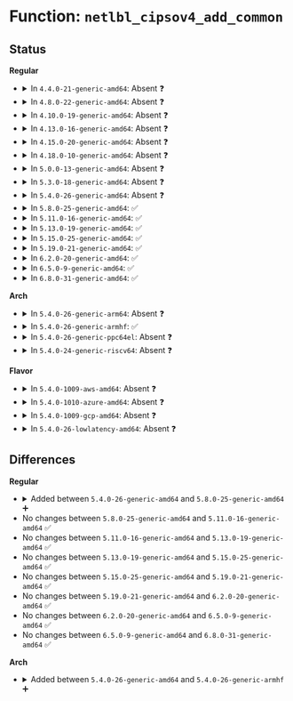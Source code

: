 # Function: <code>netlbl_cipsov4_add_common</code>

## Status
<b>Regular</b>
<ul>
<li>
<details>
<summary>In <code>4.4.0-21-generic-amd64</code>: Absent ❓</summary>

```json
{
  "name": "netlbl_cipsov4_add_common",
  "collision_type": "Unique Static",
  "inline_type": "Selective",
  "funcs": [
    {
      "addr": 18446744071587300224,
      "name": "netlbl_cipsov4_add_common",
      "external": false,
      "loc": "net/netlabel/netlabel_cipso_v4.c:100",
      "file": "net/netlabel/netlabel_cipso_v4.c",
      "inline": "not declared, inlined",
      "caller_inline": [],
      "caller_func": [
        "net/netlabel/netlabel_cipso_v4.c:netlbl_cipsov4_add_std",
        "net/netlabel/netlabel_cipso_v4.c:netlbl_cipsov4_add"
      ]
    }
  ],
  "symbols": [
    {
      "addr": 18446744071587300224,
      "name": "netlbl_cipsov4_add_common.isra.6",
      "section": ".text",
      "bind": "STB_LOCAL",
      "size": 222
    }
  ]
}
```
</details>
</li>
<li>
<details>
<summary>In <code>4.8.0-22-generic-amd64</code>: Absent ❓</summary>

```json
{
  "name": "netlbl_cipsov4_add_common",
  "collision_type": "Unique Static",
  "inline_type": "Selective",
  "funcs": [
    {
      "addr": 18446744071587768912,
      "name": "netlbl_cipsov4_add_common",
      "external": false,
      "loc": "net/netlabel/netlabel_cipso_v4.c:100",
      "file": "net/netlabel/netlabel_cipso_v4.c",
      "inline": "not declared, inlined",
      "caller_inline": [],
      "caller_func": [
        "net/netlabel/netlabel_cipso_v4.c:netlbl_cipsov4_add",
        "net/netlabel/netlabel_cipso_v4.c:netlbl_cipsov4_add_std"
      ]
    }
  ],
  "symbols": [
    {
      "addr": 18446744071587768912,
      "name": "netlbl_cipsov4_add_common.isra.6",
      "section": ".text",
      "bind": "STB_LOCAL",
      "size": 222
    }
  ]
}
```
</details>
</li>
<li>
<details>
<summary>In <code>4.10.0-19-generic-amd64</code>: Absent ❓</summary>

```json
{
  "name": "netlbl_cipsov4_add_common",
  "collision_type": "Unique Static",
  "inline_type": "Selective",
  "funcs": [
    {
      "addr": 18446744071587984128,
      "name": "netlbl_cipsov4_add_common",
      "external": false,
      "loc": "net/netlabel/netlabel_cipso_v4.c:93",
      "file": "net/netlabel/netlabel_cipso_v4.c",
      "inline": "not declared, inlined",
      "caller_inline": [],
      "caller_func": [
        "net/netlabel/netlabel_cipso_v4.c:netlbl_cipsov4_add",
        "net/netlabel/netlabel_cipso_v4.c:netlbl_cipsov4_add_std"
      ]
    }
  ],
  "symbols": [
    {
      "addr": 18446744071587984128,
      "name": "netlbl_cipsov4_add_common.isra.6",
      "section": ".text",
      "bind": "STB_LOCAL",
      "size": 219
    }
  ]
}
```
</details>
</li>
<li>
<details>
<summary>In <code>4.13.0-16-generic-amd64</code>: Absent ❓</summary>

```json
{
  "name": "netlbl_cipsov4_add_common",
  "collision_type": "Unique Static",
  "inline_type": "Selective",
  "funcs": [
    {
      "addr": 18446744071588142032,
      "name": "netlbl_cipsov4_add_common",
      "external": false,
      "loc": "net/netlabel/netlabel_cipso_v4.c:93",
      "file": "net/netlabel/netlabel_cipso_v4.c",
      "inline": "not declared, inlined",
      "caller_inline": [],
      "caller_func": [
        "net/netlabel/netlabel_cipso_v4.c:netlbl_cipsov4_add",
        "net/netlabel/netlabel_cipso_v4.c:netlbl_cipsov4_add"
      ]
    }
  ],
  "symbols": [
    {
      "addr": 18446744071588142032,
      "name": "netlbl_cipsov4_add_common.isra.6",
      "section": ".text",
      "bind": "STB_LOCAL",
      "size": 236
    }
  ]
}
```
</details>
</li>
<li>
<details>
<summary>In <code>4.15.0-20-generic-amd64</code>: Absent ❓</summary>

```json
{
  "name": "netlbl_cipsov4_add_common",
  "collision_type": "Unique Static",
  "inline_type": "Selective",
  "funcs": [
    {
      "addr": 18446744071588689856,
      "name": "netlbl_cipsov4_add_common",
      "external": false,
      "loc": "net/netlabel/netlabel_cipso_v4.c:93",
      "file": "net/netlabel/netlabel_cipso_v4.c",
      "inline": "not declared, inlined",
      "caller_inline": [],
      "caller_func": [
        "net/netlabel/netlabel_cipso_v4.c:netlbl_cipsov4_add",
        "net/netlabel/netlabel_cipso_v4.c:netlbl_cipsov4_add"
      ]
    }
  ],
  "symbols": [
    {
      "addr": 18446744071588689856,
      "name": "netlbl_cipsov4_add_common.isra.6",
      "section": ".text",
      "bind": "STB_LOCAL",
      "size": 236
    }
  ]
}
```
</details>
</li>
<li>
<details>
<summary>In <code>4.18.0-10-generic-amd64</code>: Absent ❓</summary>

```json
{
  "name": "netlbl_cipsov4_add_common",
  "collision_type": "Unique Static",
  "inline_type": "Selective",
  "funcs": [
    {
      "addr": 18446744071589056528,
      "name": "netlbl_cipsov4_add_common",
      "external": false,
      "loc": "net/netlabel/netlabel_cipso_v4.c:93",
      "file": "net/netlabel/netlabel_cipso_v4.c",
      "inline": "not declared, inlined",
      "caller_inline": [],
      "caller_func": [
        "net/netlabel/netlabel_cipso_v4.c:netlbl_cipsov4_add",
        "net/netlabel/netlabel_cipso_v4.c:netlbl_cipsov4_add_std"
      ]
    }
  ],
  "symbols": [
    {
      "addr": 18446744071589056528,
      "name": "netlbl_cipsov4_add_common.isra.9",
      "section": ".text",
      "bind": "STB_LOCAL",
      "size": 228
    }
  ]
}
```
</details>
</li>
<li>
<details>
<summary>In <code>5.0.0-13-generic-amd64</code>: Absent ❓</summary>

```json
{
  "name": "netlbl_cipsov4_add_common",
  "collision_type": "Unique Static",
  "inline_type": "Selective",
  "funcs": [
    {
      "addr": 18446744071589282384,
      "name": "netlbl_cipsov4_add_common",
      "external": false,
      "loc": "net/netlabel/netlabel_cipso_v4.c:93",
      "file": "net/netlabel/netlabel_cipso_v4.c",
      "inline": "not declared, inlined",
      "caller_inline": [],
      "caller_func": [
        "net/netlabel/netlabel_cipso_v4.c:netlbl_cipsov4_add",
        "net/netlabel/netlabel_cipso_v4.c:netlbl_cipsov4_add"
      ]
    }
  ],
  "symbols": [
    {
      "addr": 18446744071589282384,
      "name": "netlbl_cipsov4_add_common.isra.9",
      "section": ".text",
      "bind": "STB_LOCAL",
      "size": 228
    }
  ]
}
```
</details>
</li>
<li>
<details>
<summary>In <code>5.3.0-18-generic-amd64</code>: Absent ❓</summary>

```json
{
  "name": "netlbl_cipsov4_add_common",
  "collision_type": "Unique Static",
  "inline_type": "Selective",
  "funcs": [
    {
      "addr": 18446744071589738176,
      "name": "netlbl_cipsov4_add_common",
      "external": false,
      "loc": "net/netlabel/netlabel_cipso_v4.c:79",
      "file": "net/netlabel/netlabel_cipso_v4.c",
      "inline": "not declared, inlined",
      "caller_inline": [],
      "caller_func": [
        "net/netlabel/netlabel_cipso_v4.c:netlbl_cipsov4_add",
        "net/netlabel/netlabel_cipso_v4.c:netlbl_cipsov4_add_std"
      ]
    }
  ],
  "symbols": [
    {
      "addr": 18446744071589738176,
      "name": "netlbl_cipsov4_add_common.isra.0",
      "section": ".text",
      "bind": "STB_LOCAL",
      "size": 220
    }
  ]
}
```
</details>
</li>
<li>
<details>
<summary>In <code>5.4.0-26-generic-amd64</code>: Absent ❓</summary>

```json
{
  "name": "netlbl_cipsov4_add_common",
  "collision_type": "Unique Static",
  "inline_type": "Selective",
  "funcs": [
    {
      "addr": 18446744071589962352,
      "name": "netlbl_cipsov4_add_common",
      "external": false,
      "loc": "net/netlabel/netlabel_cipso_v4.c:79",
      "file": "net/netlabel/netlabel_cipso_v4.c",
      "inline": "not declared, inlined",
      "caller_inline": [],
      "caller_func": [
        "net/netlabel/netlabel_cipso_v4.c:netlbl_cipsov4_add",
        "net/netlabel/netlabel_cipso_v4.c:netlbl_cipsov4_add_std"
      ]
    }
  ],
  "symbols": [
    {
      "addr": 18446744071589962352,
      "name": "netlbl_cipsov4_add_common.isra.0",
      "section": ".text",
      "bind": "STB_LOCAL",
      "size": 220
    }
  ]
}
```
</details>
</li>
<li>
<details>
<summary>In <code>5.8.0-25-generic-amd64</code>: ✅</summary>

```c
int netlbl_cipsov4_add_common(struct genl_info * info, struct cipso_v4_doi * doi_def)
```

```json
{
  "name": "netlbl_cipsov4_add_common",
  "collision_type": "Unique Static",
  "inline_type": "No",
  "funcs": [
    {
      "addr": 18446744071590991472,
      "name": "netlbl_cipsov4_add_common",
      "external": false,
      "loc": "net/netlabel/netlabel_cipso_v4.c:79",
      "file": "net/netlabel/netlabel_cipso_v4.c",
      "inline": "seen, unknown",
      "caller_inline": [],
      "caller_func": [
        "net/netlabel/netlabel_cipso_v4.c:netlbl_cipsov4_add",
        "net/netlabel/netlabel_cipso_v4.c:netlbl_cipsov4_add_std"
      ]
    }
  ],
  "symbols": [
    {
      "addr": 18446744071590991472,
      "name": "netlbl_cipsov4_add_common",
      "section": ".text",
      "bind": "STB_LOCAL",
      "size": 256
    }
  ]
}
```
</details>
</li>
<li>
<details>
<summary>In <code>5.11.0-16-generic-amd64</code>: ✅</summary>

```c
int netlbl_cipsov4_add_common(struct genl_info * info, struct cipso_v4_doi * doi_def)
```

```json
{
  "name": "netlbl_cipsov4_add_common",
  "collision_type": "Unique Static",
  "inline_type": "No",
  "funcs": [
    {
      "addr": 18446744071591056064,
      "name": "netlbl_cipsov4_add_common",
      "external": false,
      "loc": "net/netlabel/netlabel_cipso_v4.c:79",
      "file": "net/netlabel/netlabel_cipso_v4.c",
      "inline": "seen, unknown",
      "caller_inline": [],
      "caller_func": [
        "net/netlabel/netlabel_cipso_v4.c:netlbl_cipsov4_add",
        "net/netlabel/netlabel_cipso_v4.c:netlbl_cipsov4_add_std"
      ]
    }
  ],
  "symbols": [
    {
      "addr": 18446744071591056064,
      "name": "netlbl_cipsov4_add_common",
      "section": ".text",
      "bind": "STB_LOCAL",
      "size": 256
    }
  ]
}
```
</details>
</li>
<li>
<details>
<summary>In <code>5.13.0-19-generic-amd64</code>: ✅</summary>

```c
int netlbl_cipsov4_add_common(struct genl_info * info, struct cipso_v4_doi * doi_def)
```

```json
{
  "name": "netlbl_cipsov4_add_common",
  "collision_type": "Unique Static",
  "inline_type": "No",
  "funcs": [
    {
      "addr": 18446744071590986784,
      "name": "netlbl_cipsov4_add_common",
      "external": false,
      "loc": "net/netlabel/netlabel_cipso_v4.c:79",
      "file": "net/netlabel/netlabel_cipso_v4.c",
      "inline": "seen, unknown",
      "caller_inline": [],
      "caller_func": [
        "net/netlabel/netlabel_cipso_v4.c:netlbl_cipsov4_add",
        "net/netlabel/netlabel_cipso_v4.c:netlbl_cipsov4_add_std"
      ]
    }
  ],
  "symbols": [
    {
      "addr": 18446744071590986784,
      "name": "netlbl_cipsov4_add_common",
      "section": ".text",
      "bind": "STB_LOCAL",
      "size": 256
    }
  ]
}
```
</details>
</li>
<li>
<details>
<summary>In <code>5.15.0-25-generic-amd64</code>: ✅</summary>

```c
int netlbl_cipsov4_add_common(struct genl_info * info, struct cipso_v4_doi * doi_def)
```

```json
{
  "name": "netlbl_cipsov4_add_common",
  "collision_type": "Unique Static",
  "inline_type": "No",
  "funcs": [
    {
      "addr": 18446744071591824320,
      "name": "netlbl_cipsov4_add_common",
      "external": false,
      "loc": "net/netlabel/netlabel_cipso_v4.c:79",
      "file": "net/netlabel/netlabel_cipso_v4.c",
      "inline": "seen, unknown",
      "caller_inline": [],
      "caller_func": [
        "net/netlabel/netlabel_cipso_v4.c:netlbl_cipsov4_add",
        "net/netlabel/netlabel_cipso_v4.c:netlbl_cipsov4_add_std"
      ]
    }
  ],
  "symbols": [
    {
      "addr": 18446744071591824320,
      "name": "netlbl_cipsov4_add_common",
      "section": ".text",
      "bind": "STB_LOCAL",
      "size": 314
    }
  ]
}
```
</details>
</li>
<li>
<details>
<summary>In <code>5.19.0-21-generic-amd64</code>: ✅</summary>

```c
int netlbl_cipsov4_add_common(struct genl_info * info, struct cipso_v4_doi * doi_def)
```

```json
{
  "name": "netlbl_cipsov4_add_common",
  "collision_type": "Unique Static",
  "inline_type": "No",
  "funcs": [
    {
      "addr": 18446744071593537808,
      "name": "netlbl_cipsov4_add_common",
      "external": false,
      "loc": "net/netlabel/netlabel_cipso_v4.c:79",
      "file": "net/netlabel/netlabel_cipso_v4.c",
      "inline": "seen, unknown",
      "caller_inline": [],
      "caller_func": [
        "net/netlabel/netlabel_cipso_v4.c:netlbl_cipsov4_add",
        "net/netlabel/netlabel_cipso_v4.c:netlbl_cipsov4_add_std"
      ]
    }
  ],
  "symbols": [
    {
      "addr": 18446744071593537808,
      "name": "netlbl_cipsov4_add_common",
      "section": ".text",
      "bind": "STB_LOCAL",
      "size": 341
    }
  ]
}
```
</details>
</li>
<li>
<details>
<summary>In <code>6.2.0-20-generic-amd64</code>: ✅</summary>

```c
int netlbl_cipsov4_add_common(struct genl_info * info, struct cipso_v4_doi * doi_def)
```

```json
{
  "name": "netlbl_cipsov4_add_common",
  "collision_type": "Unique Static",
  "inline_type": "No",
  "funcs": [
    {
      "addr": 18446744071595458688,
      "name": "netlbl_cipsov4_add_common",
      "external": false,
      "loc": "net/netlabel/netlabel_cipso_v4.c:79",
      "file": "net/netlabel/netlabel_cipso_v4.c",
      "inline": "seen, unknown",
      "caller_inline": [],
      "caller_func": [
        "net/netlabel/netlabel_cipso_v4.c:netlbl_cipsov4_add",
        "net/netlabel/netlabel_cipso_v4.c:netlbl_cipsov4_add_std"
      ]
    }
  ],
  "symbols": [
    {
      "addr": 18446744071595458688,
      "name": "netlbl_cipsov4_add_common",
      "section": ".text",
      "bind": "STB_LOCAL",
      "size": 341
    }
  ]
}
```
</details>
</li>
<li>
<details>
<summary>In <code>6.5.0-9-generic-amd64</code>: ✅</summary>

```c
int netlbl_cipsov4_add_common(struct genl_info * info, struct cipso_v4_doi * doi_def)
```

```json
{
  "name": "netlbl_cipsov4_add_common",
  "collision_type": "Unique Static",
  "inline_type": "No",
  "funcs": [
    {
      "addr": 18446744071595965808,
      "name": "netlbl_cipsov4_add_common",
      "external": false,
      "loc": "net/netlabel/netlabel_cipso_v4.c:79",
      "file": "net/netlabel/netlabel_cipso_v4.c",
      "inline": "seen, unknown",
      "caller_inline": [],
      "caller_func": [
        "net/netlabel/netlabel_cipso_v4.c:netlbl_cipsov4_add",
        "net/netlabel/netlabel_cipso_v4.c:netlbl_cipsov4_add_std"
      ]
    }
  ],
  "symbols": [
    {
      "addr": 18446744071595965808,
      "name": "netlbl_cipsov4_add_common",
      "section": ".text",
      "bind": "STB_LOCAL",
      "size": 320
    }
  ]
}
```
</details>
</li>
<li>
<details>
<summary>In <code>6.8.0-31-generic-amd64</code>: ✅</summary>

```c
int netlbl_cipsov4_add_common(struct genl_info * info, struct cipso_v4_doi * doi_def)
```

```json
{
  "name": "netlbl_cipsov4_add_common",
  "collision_type": "Unique Static",
  "inline_type": "No",
  "funcs": [
    {
      "addr": 18446744071596827968,
      "name": "netlbl_cipsov4_add_common",
      "external": false,
      "loc": "net/netlabel/netlabel_cipso_v4.c:79",
      "file": "net/netlabel/netlabel_cipso_v4.c",
      "inline": "seen, unknown",
      "caller_inline": [],
      "caller_func": [
        "net/netlabel/netlabel_cipso_v4.c:netlbl_cipsov4_add",
        "net/netlabel/netlabel_cipso_v4.c:netlbl_cipsov4_add_std"
      ]
    }
  ],
  "symbols": [
    {
      "addr": 18446744071596827968,
      "name": "netlbl_cipsov4_add_common",
      "section": ".text",
      "bind": "STB_LOCAL",
      "size": 326
    }
  ]
}
```
</details>
</li>
</ul>
<b>Arch</b>
<ul>
<li>
<details>
<summary>In <code>5.4.0-26-generic-arm64</code>: Absent ❓</summary>

```json
{
  "name": "netlbl_cipsov4_add_common",
  "collision_type": "Unique Static",
  "inline_type": "Selective",
  "funcs": [
    {
      "addr": 18446603336503696544,
      "name": "netlbl_cipsov4_add_common",
      "external": false,
      "loc": "net/netlabel/netlabel_cipso_v4.c:79",
      "file": "net/netlabel/netlabel_cipso_v4.c",
      "inline": "not declared, inlined",
      "caller_inline": [],
      "caller_func": [
        "net/netlabel/netlabel_cipso_v4.c:netlbl_cipsov4_add",
        "net/netlabel/netlabel_cipso_v4.c:netlbl_cipsov4_add_std"
      ]
    }
  ],
  "symbols": [
    {
      "addr": 18446603336503696544,
      "name": "netlbl_cipsov4_add_common.isra.0",
      "section": ".text",
      "bind": "STB_LOCAL",
      "size": 280
    }
  ]
}
```
</details>
</li>
<li>
<details>
<summary>In <code>5.4.0-26-generic-armhf</code>: ✅</summary>

```c
int netlbl_cipsov4_add_common(struct genl_info * info, struct cipso_v4_doi * doi_def)
```

```json
{
  "name": "netlbl_cipsov4_add_common",
  "collision_type": "Unique Static",
  "inline_type": "No",
  "funcs": [
    {
      "addr": 3236331936,
      "name": "netlbl_cipsov4_add_common",
      "external": false,
      "loc": "net/netlabel/netlabel_cipso_v4.c:79",
      "file": "net/netlabel/netlabel_cipso_v4.c",
      "inline": "seen, unknown",
      "caller_inline": [],
      "caller_func": [
        "net/netlabel/netlabel_cipso_v4.c:netlbl_cipsov4_add_std"
      ]
    }
  ],
  "symbols": [
    {
      "addr": 3236331936,
      "name": "netlbl_cipsov4_add_common",
      "section": ".text",
      "bind": "STB_LOCAL",
      "size": 288
    }
  ]
}
```
</details>
</li>
<li>
<details>
<summary>In <code>5.4.0-26-generic-ppc64el</code>: Absent ❓</summary>

```json
{
  "name": "netlbl_cipsov4_add_common",
  "collision_type": "Unique Static",
  "inline_type": "Selective",
  "funcs": [
    {
      "addr": 13835058055297527168,
      "name": "netlbl_cipsov4_add_common",
      "external": false,
      "loc": "net/netlabel/netlabel_cipso_v4.c:79",
      "file": "net/netlabel/netlabel_cipso_v4.c",
      "inline": "not declared, inlined",
      "caller_inline": [],
      "caller_func": [
        "net/netlabel/netlabel_cipso_v4.c:netlbl_cipsov4_add",
        "net/netlabel/netlabel_cipso_v4.c:netlbl_cipsov4_add_std"
      ]
    }
  ],
  "symbols": [
    {
      "addr": 13835058055297527168,
      "name": "netlbl_cipsov4_add_common.isra.0",
      "section": ".text",
      "bind": "STB_LOCAL",
      "size": 380
    }
  ]
}
```
</details>
</li>
<li>
<details>
<summary>In <code>5.4.0-24-generic-riscv64</code>: Absent ❓</summary>

```json
{
  "name": "netlbl_cipsov4_add_common",
  "collision_type": "Unique Static",
  "inline_type": "Selective",
  "funcs": [
    {
      "addr": 18446743936279628728,
      "name": "netlbl_cipsov4_add_common",
      "external": false,
      "loc": "net/netlabel/netlabel_cipso_v4.c:79",
      "file": "net/netlabel/netlabel_cipso_v4.c",
      "inline": "not declared, inlined",
      "caller_inline": [],
      "caller_func": [
        "net/netlabel/netlabel_cipso_v4.c:netlbl_cipsov4_add",
        "net/netlabel/netlabel_cipso_v4.c:netlbl_cipsov4_add_std"
      ]
    }
  ],
  "symbols": [
    {
      "addr": 18446743936279628728,
      "name": "netlbl_cipsov4_add_common.isra.0",
      "section": ".text",
      "bind": "STB_LOCAL",
      "size": 236
    }
  ]
}
```
</details>
</li>
</ul>
<b>Flavor</b>
<ul>
<li>
<details>
<summary>In <code>5.4.0-1009-aws-amd64</code>: Absent ❓</summary>

```json
{
  "name": "netlbl_cipsov4_add_common",
  "collision_type": "Unique Static",
  "inline_type": "Selective",
  "funcs": [
    {
      "addr": 18446744071589565952,
      "name": "netlbl_cipsov4_add_common",
      "external": false,
      "loc": "net/netlabel/netlabel_cipso_v4.c:79",
      "file": "net/netlabel/netlabel_cipso_v4.c",
      "inline": "not declared, inlined",
      "caller_inline": [],
      "caller_func": [
        "net/netlabel/netlabel_cipso_v4.c:netlbl_cipsov4_add",
        "net/netlabel/netlabel_cipso_v4.c:netlbl_cipsov4_add_std"
      ]
    }
  ],
  "symbols": [
    {
      "addr": 18446744071589565952,
      "name": "netlbl_cipsov4_add_common.isra.0",
      "section": ".text",
      "bind": "STB_LOCAL",
      "size": 220
    }
  ]
}
```
</details>
</li>
<li>
<details>
<summary>In <code>5.4.0-1010-azure-amd64</code>: Absent ❓</summary>

```json
{
  "name": "netlbl_cipsov4_add_common",
  "collision_type": "Unique Static",
  "inline_type": "Selective",
  "funcs": [
    {
      "addr": 18446744071589290528,
      "name": "netlbl_cipsov4_add_common",
      "external": false,
      "loc": "net/netlabel/netlabel_cipso_v4.c:79",
      "file": "net/netlabel/netlabel_cipso_v4.c",
      "inline": "not declared, inlined",
      "caller_inline": [],
      "caller_func": [
        "net/netlabel/netlabel_cipso_v4.c:netlbl_cipsov4_add",
        "net/netlabel/netlabel_cipso_v4.c:netlbl_cipsov4_add_std"
      ]
    }
  ],
  "symbols": [
    {
      "addr": 18446744071589290528,
      "name": "netlbl_cipsov4_add_common.isra.0",
      "section": ".text",
      "bind": "STB_LOCAL",
      "size": 220
    }
  ]
}
```
</details>
</li>
<li>
<details>
<summary>In <code>5.4.0-1009-gcp-amd64</code>: Absent ❓</summary>

```json
{
  "name": "netlbl_cipsov4_add_common",
  "collision_type": "Unique Static",
  "inline_type": "Selective",
  "funcs": [
    {
      "addr": 18446744071590007984,
      "name": "netlbl_cipsov4_add_common",
      "external": false,
      "loc": "net/netlabel/netlabel_cipso_v4.c:79",
      "file": "net/netlabel/netlabel_cipso_v4.c",
      "inline": "not declared, inlined",
      "caller_inline": [],
      "caller_func": [
        "net/netlabel/netlabel_cipso_v4.c:netlbl_cipsov4_add",
        "net/netlabel/netlabel_cipso_v4.c:netlbl_cipsov4_add_std"
      ]
    }
  ],
  "symbols": [
    {
      "addr": 18446744071590007984,
      "name": "netlbl_cipsov4_add_common.isra.0",
      "section": ".text",
      "bind": "STB_LOCAL",
      "size": 220
    }
  ]
}
```
</details>
</li>
<li>
<details>
<summary>In <code>5.4.0-26-lowlatency-amd64</code>: Absent ❓</summary>

```json
{
  "name": "netlbl_cipsov4_add_common",
  "collision_type": "Unique Static",
  "inline_type": "Selective",
  "funcs": [
    {
      "addr": 18446744071590058064,
      "name": "netlbl_cipsov4_add_common",
      "external": false,
      "loc": "net/netlabel/netlabel_cipso_v4.c:79",
      "file": "net/netlabel/netlabel_cipso_v4.c",
      "inline": "not declared, inlined",
      "caller_inline": [],
      "caller_func": [
        "net/netlabel/netlabel_cipso_v4.c:netlbl_cipsov4_add",
        "net/netlabel/netlabel_cipso_v4.c:netlbl_cipsov4_add_std"
      ]
    }
  ],
  "symbols": [
    {
      "addr": 18446744071590058064,
      "name": "netlbl_cipsov4_add_common.isra.0",
      "section": ".text",
      "bind": "STB_LOCAL",
      "size": 220
    }
  ]
}
```
</details>
</li>
</ul>

## Differences
<b>Regular</b>
<ul>
<li>
<details>
<summary>Added between <code>5.4.0-26-generic-amd64</code> and <code>5.8.0-25-generic-amd64</code> ➕</summary>

```c
int netlbl_cipsov4_add_common(struct genl_info * info, struct cipso_v4_doi * doi_def)
```
</details>
</li>
<li>
No changes between <code>5.8.0-25-generic-amd64</code> and <code>5.11.0-16-generic-amd64</code> ✅
</li>
<li>
No changes between <code>5.11.0-16-generic-amd64</code> and <code>5.13.0-19-generic-amd64</code> ✅
</li>
<li>
No changes between <code>5.13.0-19-generic-amd64</code> and <code>5.15.0-25-generic-amd64</code> ✅
</li>
<li>
No changes between <code>5.15.0-25-generic-amd64</code> and <code>5.19.0-21-generic-amd64</code> ✅
</li>
<li>
No changes between <code>5.19.0-21-generic-amd64</code> and <code>6.2.0-20-generic-amd64</code> ✅
</li>
<li>
No changes between <code>6.2.0-20-generic-amd64</code> and <code>6.5.0-9-generic-amd64</code> ✅
</li>
<li>
No changes between <code>6.5.0-9-generic-amd64</code> and <code>6.8.0-31-generic-amd64</code> ✅
</li>
</ul>
<b>Arch</b>
<ul>
<li>
<details>
<summary>Added between <code>5.4.0-26-generic-amd64</code> and <code>5.4.0-26-generic-armhf</code> ➕</summary>

```c
int netlbl_cipsov4_add_common(struct genl_info * info, struct cipso_v4_doi * doi_def)
```
</details>
</li>
</ul>
